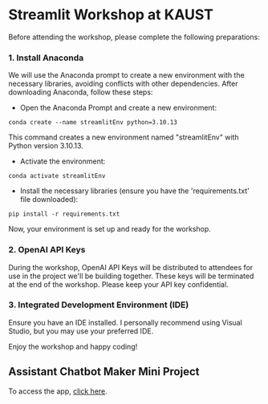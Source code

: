 # Streamlit Workshop at KAUST

Before attending the workshop, please complete the following preparations:

### 1. Install Anaconda
We will use the Anaconda prompt to create a new environment with the necessary libraries, avoiding conflicts with other dependencies. After downloading Anaconda, follow these steps:

- Open the Anaconda Prompt and create a new environment:
  
`conda create --name streamlitEnv python=3.10.13`

This command creates a new environment named "streamlitEnv" with Python version 3.10.13.

- Activate the environment:
  
`conda activate streamlitEnv`

- Install the necessary libraries (ensure you have the 'requirements.txt' file downloaded):
  
`pip install -r requirements.txt`

Now, your environment is set up and ready for the workshop.

### 2. OpenAI API Keys
During the workshop, OpenAI API Keys will be distributed to attendees for use in the project we'll be building together. These keys will be terminated at the end of the workshop. Please keep your API key confidential.

### 3. Integrated Development Environment (IDE)
Ensure you have an IDE installed. I personally recommend using Visual Studio, but you may use your preferred IDE.

Enjoy the workshop and happy coding!

## Assistant Chatbot Maker Mini Project

To access the app, [click here](https://chatbot-maker-kaust-workshop.streamlit.app/).
